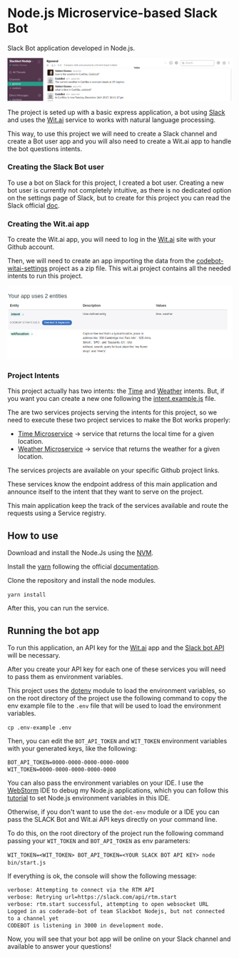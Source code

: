 # Node.js Microservice-based Slack Bot

Slack Bot application developed in Node.js.

![SlackBot](doc/images/slackbot.png)

The project is seted up with a basic express application, a bot using [Slack](https://slack.com/) and uses the [Wit.ai](https://wit.ai/) service to works with natural language processing.

This way, to use this project we will need to create a Slack channel and create a Bot user app and you will also need to create a Wit.ai app to handle the bot questions intents.


### Creating the Slack Bot user

To use a bot on Slack for this project, I created a bot user. Creating a new bot user is currently not completely intuitive, as there is no dedicated option on the settings page of Slack, but to create for this project you can read the Slack official
[doc](https://api.slack.com/bot-users).

### Creating the Wit.ai app

To create the Wit.ai app, you will need to log in the [Wit.ai](https://wit.ai/) site with your Github account.

Then, we will need to create an app importing the data from the [codebot-witai-settings](https://github.com/coderade/codebot-witai-setting) project as a zip file. This wit.ai project contains all the needed intents to run this project.

![](doc/images/wit-ai-intents.png)

### Project Intents

This project actually has two intents: the [Time](server/intents/timeIntent.js) and [Weather](server/intents/weatherIntent.js) intents. But, if you want you can create a new one following the [intent.example.js](server/intents/intent.example.js) file.

The are two services projects serving the intents for this project, so we need to execute these two project services to make the Bot works properly:

* [Time Microservice](https://github.com/coderade/nodejs-time-microservice) ->
service that returns the local time for a given location.
* [Weather Microservice](https://github.com/coderade/nodejs-weather-microservice) -> service that returns the weather for a given location.

The services projects are available on your specific Github project links.

These services know the endpoint address of this main application and announce itself
to the intent that they want to serve on the project.

This main application keep the track of the services available and route the requests using a Service registry.

## How to use

Download and install the Node.Js using the [NVM](https://github.com/creationix/nvm).

Install the [yarn](https://yarnpkg.com/en/) following the official
[documentation](https://yarnpkg.com/lang/en/docs/install/#linux-tab).

Clone the repository and install the node modules.

`yarn install`

After this, you can run the service.


## Running the bot app

To run this application, an API key for the
[Wit.ai](https://wit.ai) app and the [Slack bot API](https://api.slack.com/bot-users) will be necessary.

After you create your API key for each one of these services you will need to pass them as environment variables.

This project uses the [dotenv](https://github.com/motdotla/dotenv) module to load the environment variables, so on the 
root directory of the project use the following command to copy the env example file to the `.env` file that will be 
used to load the environment variables.

`cp .env-example .env`

Then, you can edit the `BOT_API_TOKEN` and `WIT_TOKEN` environment variables with your generated keys, 
like the following:

```docker
BOT_API_TOKEN=0000-0000-0000-0000-0000
WIT_TOKEN=0000-0000-0000-0000-0000
```

You can also pass the environment variables on your IDE. 
I use the [WebStorm](https://www.jetbrains.com/webstorm) IDE to debug my Node.js applications, which you can follow this
[tutorial](https://www.jetbrains.com/help/webstorm/run-debug-configuration-node-js.html) to set Node.js environment 
variables in this IDE.

Otherwise, if you don't want to use the `dot-env` module or a IDE you can pass the SLACK Bot and Wit.ai API keys 
directly on your command line.

To do this, on the root directory of the project run the following command
passing your `WIT_TOKEN` and `BOT_API_TOKEN` as env parameters:

`WIT_TOKEN=<WIT_TOKEN> BOT_API_TOKEN=<YOUR SLACK BOT API KEY> node bin/start.js`

If everything is ok, the console will show the following message:

```
verbose: Attempting to connect via the RTM API
verbose: Retrying url=https://slack.com/api/rtm.start
verbose: rtm.start successful, attempting to open websocket URL
Logged in as coderade-bot of team Slackbot Nodejs, but not connected to a channel yet
CODEBOT is listening in 3000 in development mode.
```
Now, you will see that your bot app will be online on your Slack channel and
available to answer your questions!
